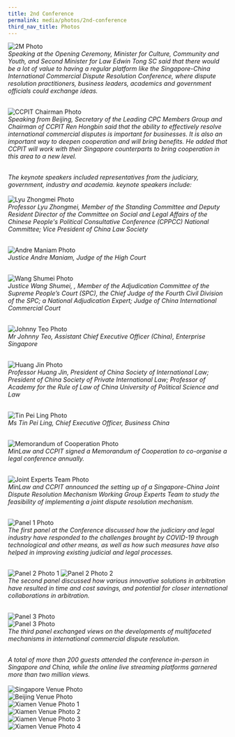 ```yaml
---
title: 2nd Conference
permalink: media/photos/2nd-conference
third_nav_title: Photos
---
```


![2M Photo](/images/Conferencephotos-1.jpg)   
*Speaking at the Opening Ceremony, Minister for Culture, Community and Youth, and Second Minister for Law Edwin Tong SC said that there would be a lot of value to having a regular platform like the Singapore-China International Commercial Dispute Resolution Conference, where dispute resolution practitioners, business leaders, academics and government officials could exchange ideas.*
<br>
<br>

![CCPIT Chairman Photo](/images/Conferencephotos-2.jpg)   
*Speaking from Beijing, Secretary of the Leading CPC Members Group and Chairman of CCPIT Ren Hongbin said that the ability to effectively resolve international commercial disputes is important for businesses. It is also an important way to deepen cooperation and will bring benefits. He added that CCPIT will work with their Singapore counterparts to bring cooperation in this area to a new level.*
<br>
<br>

*The keynote speakers included representatives from the judiciary, government, industry and academia. keynote speakers include:*
<br>
<br>
![Lyu Zhongmei Photo](/images/Conferencephotos-3.jpg)   
*Professor Lyu Zhongmei, Member of the Standing Committee and Deputy Resident Director of the Committee on Social and Legal Affairs of the Chinese People's Political Consultative Conference (CPPCC) National Committee; Vice President of China Law Society*
<br>
<br>

![Andre Maniam Photo](/images/Conferencephotos-4.jpg)   
*Justice Andre Maniam, Judge of the High Court*
<br>
<br>

![Wang Shumei Photo](/images/Conferencephotos-5.jpg)     
*Justice Wang Shumei, , Member of the Adjudication Committee of the Supreme People’s Court (SPC), the Chief Judge of the Fourth Civil Division of the SPC; a National Adjudication Expert; Judge of China International Commercial Court*
<br>
<br>

![Johnny Teo Photo](/images/Conferencephotos-6.jpg)  
*Mr Johnny Teo, Assistant Chief Executive Officer (China), Enterprise Singapore*
<br>
<br>

![Huang Jin Photo](/images/Conferencephotos-7.jpg)    
*Professor Huang Jin, President of China Society of International Law; President of China Society of Private International Law; Professor of Academy for the Rule of Law of China University of Political Science and Law*
<br>
<br>

![Tin Pei Ling Photo](/images/Conferencephotos-8.jpg)  
*Ms Tin Pei Ling, Chief Executive Officer, Business China*
<br>
<br>

![Memorandum of Cooperation Photo](/images/Conferencephotos-9.jpg)  
*MinLaw and CCPIT signed a Memorandum of Cooperation to co-organise a legal conference annually.*
<br>
<br>

![Joint Experts Team Photo](/images/Conferencephotos-10.jpg)  
*MinLaw and CCPIT announced the setting up of a Singapore-China Joint Dispute Resolution Mechanism Working Group Experts Team to study the feasibility of implementing a joint dispute resolution mechanism.*
<br>
<br>

![Panel 1 Photo](/images/Conferencephotos-11.jpg)  
*The first panel at the Conference discussed how the judiciary and legal industry have responded to the challenges brought by COVID-19 through technological and other means, as well as how such measures have also helped in improving existing judicial and legal processes.*
<br>
<br>

![Panel 2 Photo 1](/images/Conferencephotos-12.jpg) 
![Panel 2 Photo 2](/images/Conferencephotos-13.jpg)  
*The second panel discussed how various innovative solutions in arbitration have resulted in time and cost savings, and potential for closer international collaborations in arbitration.*
<br>
<br>

![Panel 3 Photo](/images/Conferencephotos-14.jpg) 
<br>
![Panel 3 Photo](/images/Conferencephotos-15.jpg)  
*The third panel exchanged views on the developments of multifaceted mechanisms in international commercial dispute resolution.*
<br>
<br>

*A total of more than 200 guests attended the conference in-person in Singapore and China, while the online live streaming platforms garnered more than two million views.* 
<br>
<br>
![Singapore Venue Photo](/images/Conferencephotos-16.jpg)  
![Beijing Venue Photo](/images/Conferencephotos-17.jpg)  
![Xiamen Venue Photo 1](/images/Conferencephotos-18.jpg)  
![Xiamen Venue Photo 2](/images/Conferencephotos-19.jpg)  
![Xiamen Venue Photo 3](/images/Conferencephotos-20.jpg) 
<br>
![Xiamen Venue Photo 4](/images/Conferencephotos-21.jpg)  

<br>
<br>
